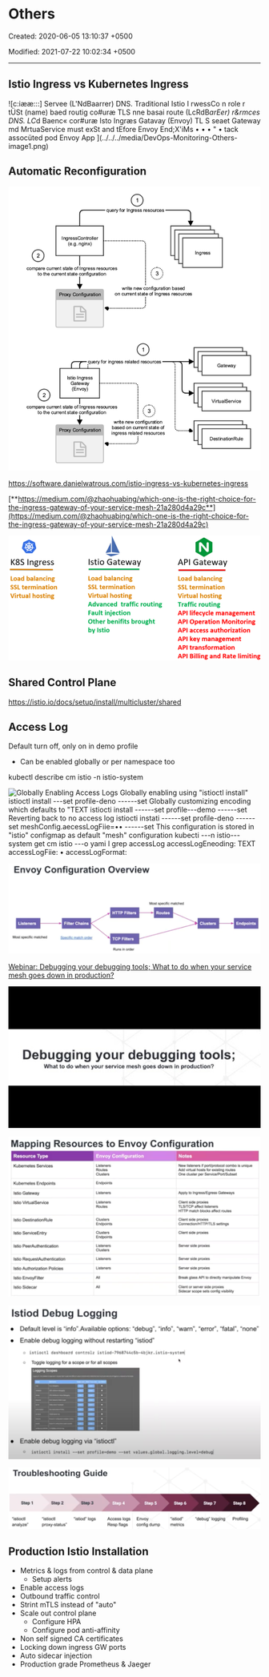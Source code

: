 # Others

Created: 2020-06-05 13:10:37 +0500

Modified: 2021-07-22 10:02:34 +0500

---

## Istio Ingress vs Kubernetes Ingress

![c:iææ:::] Servee (L'NdBaarrer) DNS. Traditional Istio I rwessCo n role r tÜSt (name) baed routig co#uræ TLS nne basai route (LcRdB*arEer) r&rmces DNS. LC*d Baenc« cor#uræ Isto Ingræs Gatavay (Envoy) TL S seaet Gateway md MrtuaService must exSt and tEfore Envoy End;X'iMs • • • " • tack assocüted pod Envoy App ](../../../media/DevOps-Monitoring-Others-image1.png)

## Automatic Reconfiguration

![1 query for Ingress resources (e.g. nginx) 2 compare current state of Irvess resources to the current state configuration Ingress 3 Proxy Configuratio write new configuratim on current state of Ingress resources .query fcy ingress related resources Istb Ingress Gateway (Envoy) 2 compare current state of I rwess resources to the current state configuration 3 write new configuratbn based on current state Proxy Configuratio related resources Gateway VirtualService DestinationRule ](../../../media/DevOps-Monitoring-Others-image2.png)

<https://software.danielwatrous.com/istio-ingress-vs-kubernetes-ingress>

[**https://medium.com/@zhaohuabing/which-one-is-the-right-choice-for-the-ingress-gateway-of-your-service-mesh-21a280d4a29c**](https://medium.com/@zhaohuabing/which-one-is-the-right-choice-for-the-ingress-gateway-of-your-service-mesh-21a280d4a29c)

![O K8S Ingress Load balancing SSL termination Virtual hosting Istio Gateway Load balancing SSL termination Virtual hosting Advanced traffic routing Fault injection Other benifits brought by Istio API Gateway Load balancing SSL termination Virtual hosting Traffic routing API lifecycle management API Operation Monitoring API access authorization API key management API transformation API Billing and Rate limiting ](../../../media/DevOps-Monitoring-Others-image3.png)

## Shared Control Plane

<https://istio.io/docs/setup/install/multicluster/shared>

## Access Log

Default turn off, only on in demo profile

- Can be enabled globally or per namespace too

kubectl describe cm istio -n istio-system

![Globally Enabling Access Logs Globally enabling using "istioctl install" istioctl install ---set profile-deno ------set Globally customizing encoding which defaults to "TEXT istiocti install ------set profile---demo ------set Reverting back to no access log istiocti instati ------set profile-deno ------set meshConfig.aecessLogFiie=•• ------set This configuration is stored in "istio" configmap as default "mesh" configuration kubecti ---n istio---system get cm istio ---o yami I grep accessLog accessLogEneoding: TEXT accessLogFiie: • accessLogFormat: ](../../../media/DevOps-Monitoring-Others-image4.png)

![](../../../media/DevOps-Monitoring-Others-image5.png)

[Webinar: Debugging your debugging tools; What to do when your service mesh goes down in production?](https://www.youtube.com/watch?v=XAKY24b7XjQ)

![Debugging your debugging tools; What to do when your service mesh goes down in production? ](../../../media/DevOps-Monitoring-Others-image6.jpg)

![](../../../media/DevOps-Monitoring-Others-image7.png)

![Istiod Debug Logging Default level is "info".Available options: "debug", "info", "warn", "error", Enable debug logging without restarting "istiod" o istiocti dashboard controlz Toggle logging for a scope or for all scopes o Loog.ng none" Enable debug logging via "istioctl" o istiocti install ------set profile-deno ----set values.globai.iogging.ievel=debugl ](../../../media/DevOps-Monitoring-Others-image8.png)

![Troubleshooting Guide Step 1 Oistioctl analyze' step 2 *istioctl proxy-status* step 3 "istiod• logs Access logs Resp flags Step 5 Envoy config dump Step 6 "istiod" metrics Step 7 Odebug• logging step 8 Profiling ](../../../media/DevOps-Monitoring-Others-image9.png)

## Production Istio Installation

- Metrics & logs from control & data plane
  - Setup alerts
- Enable access logs
- Outbound traffic control
- Strint mTLS instead of "auto"
- Scale out control plane
  - Configure HPA
  - Configure pod anti-affinity
- Non self signed CA certificates
- Locking down ingress GW ports
- Auto sidecar injection
- Production grade Prometheus & Jaeger
